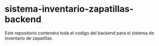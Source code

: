 # sistema-inventario-zapatillas-backend
Este repositorio contendra toda el codigo del backend para el sistema de inventario de zapatillas. 
